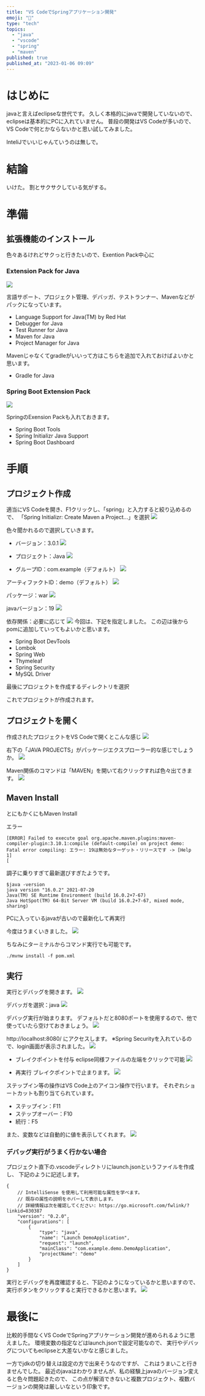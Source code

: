 ```yaml
---
title: "VS CodeでSpringアプリケーション開発"
emoji: "🌟"
type: "tech"
topics:
  - "java"
  - "vscode"
  - "spring"
  - "maven"
published: true
published_at: "2023-01-06 09:09"
---
```


# はじめに
javaと言えばeclipseな世代です。
久しく本格的にjavaで開発していないので、eclipseは基本的にPCに入れていません。
普段の開発はVS Codeが多いので、VS Codeで何とかならないかと思い試してみました。

InteliJでいいじゃんていうのは無しで。

# 結論
いけた。
割とサクサクしている気がする。

# 準備
## 拡張機能のインストール
色々あるけれどサクっと行きたいので、Exention Pack中心に

### Extension Pack for Java
![](https://storage.googleapis.com/zenn-user-upload/73bda10f265d-20230105.png)

言語サポート、プロジェクト管理、デバッガ、テストランナー、Mavenなどがパックになっています。
- Language Support for Java(TM) by Red Hat
- Debugger for Java
- Test Runner for Java
- Maven for Java
- Project Manager for Java

Mavenじゃなくてgradleがいいって方はこちらを追加で入れておけばよいかと思います。
- Gradle for Java


### Spring Boot Extension Pack
![](https://storage.googleapis.com/zenn-user-upload/41d7a961ec2a-20230105.png)

SpringのExension Packも入れておきます。
- Spring Boot Tools
- Spring Initializr Java Support
- Spring Boot Dashboard

# 手順
## プロジェクト作成
適当にVS Codeを開き、F1クリックし、「spring」と入力すると絞り込めるので、
「Spring Initializr: Create Maven a Project...」を選択
![](https://storage.googleapis.com/zenn-user-upload/3c78ca445915-20230105.png)

色々聞かれるので選択していきます。
- バージョン：3.0.1
![](https://storage.googleapis.com/zenn-user-upload/72bd3ffc1fd7-20230105.png)

- プロジェクト：Java
![](https://storage.googleapis.com/zenn-user-upload/179cc94df4b5-20230105.png)

- グループID：com.example（デフォルト）
![](https://storage.googleapis.com/zenn-user-upload/944a63c47e01-20230105.png)

アーティファクトID：demo（デフォルト）
![](https://storage.googleapis.com/zenn-user-upload/439c6930447c-20230105.png)

パッケージ：war
![](https://storage.googleapis.com/zenn-user-upload/ee55c62130a6-20230105.png)

javaバージョン：19
![](https://storage.googleapis.com/zenn-user-upload/9b52e4f3babd-20230105.png)

依存関係：必要に応じて
![](https://storage.googleapis.com/zenn-user-upload/5e3f42640892-20230105.png)
今回は、下記を指定しました。
この辺は後からpomに追加していってもよいかと思います。
- Spring Boot DevTools
- Lombok
- Spring Web
- Thymeleaf
- Spring Security
- MySQL Driver

最後にプロジェクトを作成するディレクトリを選択

これでプロジェクトが作成されます。

## プロジェクトを開く
作成されたプロジェクトをVS Codeで開くとこんな感じ
![](https://storage.googleapis.com/zenn-user-upload/e4ea61694b08-20230105.png)

右下の「JAVA PROJECTS」がパッケージエクスプローラー的な感じでしょうか。
![](https://storage.googleapis.com/zenn-user-upload/8be13ee2858f-20230105.png)

Maven関係のコマンドは「MAVEN」を開いて右クリックすれば色々出てきます。
![](https://storage.googleapis.com/zenn-user-upload/dfa393cc95f1-20230105.png)

## Maven Install
とにもかくにもMaven Install

エラー
```
[ERROR] Failed to execute goal org.apache.maven.plugins:maven-compiler-plugin:3.10.1:compile (default-compile) on project demo: Fatal error compiling: エラー: 19は無効なターゲット・リリースです -> [Help 1]
[
```

調子に乗りすぎて最新選びすぎたようです。
```
$java -version
java version "16.0.2" 2021-07-20
Java(TM) SE Runtime Environment (build 16.0.2+7-67)
Java HotSpot(TM) 64-Bit Server VM (build 16.0.2+7-67, mixed mode, sharing)
```
PCに入っているjavaが古いので最新化して再実行

今度はうまくいきました。
![](https://storage.googleapis.com/zenn-user-upload/a9e5fbd339e1-20230105.png)

ちなみにターミナルからコマンド実行でも可能です。
```
./mvnw install -f pom.xml
```

## 実行
実行とデバッグを開きます。
![](https://storage.googleapis.com/zenn-user-upload/5b7bf7b39def-20230105.png)

デバッガを選択：java
![](https://storage.googleapis.com/zenn-user-upload/127cc6749593-20230105.png)

デバッグ実行が始まります。
デフォルトだと8080ポートを使用するので、他で使っていたら空けておきましょう。
![](https://storage.googleapis.com/zenn-user-upload/9a807ca6e62d-20230105.png)

http://localhost:8080/ にアクセスします。
※Spring Securityを入れているので、login画面が表示されました。
![](https://storage.googleapis.com/zenn-user-upload/555aaacb9cc0-20230105.png)


- ブレイクポイントを付与
eclipse同様ファイルの左端をクリックで可能
![](https://storage.googleapis.com/zenn-user-upload/7c3696de02a1-20230105.png)

- 再実行
ブレイクポイントで止まります。
![](https://storage.googleapis.com/zenn-user-upload/dbd5507e933c-20230105.png)

ステップイン等の操作はVS Code上のアイコン操作で行います。
それぞれショートカットも割り当てられています。
- ステップイン：F11
- ステップオーバー：F10
- 続行：F5

また、変数などは自動的に値を表示してくれます。
![](https://storage.googleapis.com/zenn-user-upload/c4d9ac91f256-20230105.png)

### デバッグ実行がうまく行かない場合
プロジェクト直下の.vscodeディレクトリにlaunch.jsonというファイルを作成し、
下記のように記述します。
```
{
    // IntelliSense を使用して利用可能な属性を学べます。
    // 既存の属性の説明をホバーして表示します。
    // 詳細情報は次を確認してください: https://go.microsoft.com/fwlink/?linkid=830387
    "version": "0.2.0",
    "configurations": [
        {
            "type": "java",
            "name": "Launch DemoApplication",
            "request": "launch",
            "mainClass": "com.example.demo.DemoApplication",
            "projectName": "demo"
        }
    ]
}
```

実行とデバッグを再度確認すると、下記のようになっているかと思いますので、
実行ボタンをクリックすると実行できるかと思います。
![](https://storage.googleapis.com/zenn-user-upload/ce11293e7e81-20230105.png)


# 最後に
比較的手間なくVS CodeでSpringアプリケーション開発が進められるように思えました。
環境変数の指定などはlaunch.jsonで設定可能なので、
実行やデバッグについてもeclipseと大差ないかなと感じました。

一方でjdkの切り替えは設定の方で出来そうなのですが、
これはうまいこと行きませんでした。
最近のjavaはわかりませんが、私の経験上javaのバージョン変えると色々問題起きたので、
この点が解消できないと複数プロジェクト、複数バージョンの開発は厳しいなという印象です。


